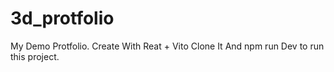 # 3d_protfolio
My Demo Protfolio.
 Create With Reat + Vito
  Clone It And npm run Dev to run this project.
